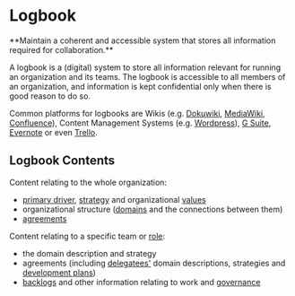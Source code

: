 # Logbook

<summary>
**Maintain a coherent and accessible system that stores all information required for collaboration.**
</summary>

A logbook is a (digital) system to store all information relevant for running an organization and its teams. The logbook is accessible to all members of an organization, and information is kept confidential only when there is good reason to do so.

Common platforms for logbooks are Wikis (e.g. [Dokuwiki](https://www.dokuwiki.org/), [MediaWiki](https://www.mediawiki.org/), [Confluence](https://www.atlassian.com/software/confluence)), Content Management Systems (e.g. [Wordpress](https://wordpress.org/)), [G Suite](https://gsuite.google.com), [Evernote](https://evernote.com/business) or even [Trello](https://trello.com/).

## Logbook Contents

Content relating to the whole organization:

-   [primary driver](glossary:primary-driver), [strategy](glossary:strategy) and organizational [values](glossary:values)
-   organizational structure ([domains](glossary:domain) and the connections between them)
-   [agreements](glossary:agreement)

Content relating to a specific team or [role](glossary:role):

-   the domain description and strategy
-   agreements (including [delegatees'](glossary:delegatee) domain descriptions, strategies and [development plans](section:development-plan))
-   [backlogs](glossary:backlog) and other information relating to work and [governance](glossary:governance)

